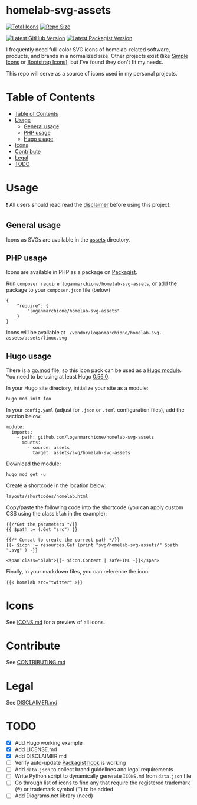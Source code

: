 # homelab-svg-assets

<a href="https://github.com/loganmarchione/homelab-svg-assets/tree/main/assets"><img src="https://img.shields.io/github/directory-file-count/loganmarchione/homelab-svg-assets/assets?extension=svg&label=Total%20Icons&type=file" alt="Total Icons"/></a>
<a href="https://github.com/loganmarchione/homelab-svg-assets"><img src="https://img.shields.io/github/repo-size/loganmarchione/homelab-svg-assets??label=Repo%20Size" alt="Repo Size"/></a>


<a href="https://github.com/loganmarchione/homelab-svg-assets/tags"><img src="https://img.shields.io/github/v/tag/loganmarchione/homelab-svg-assets?label=Latest%20GitHub%20Version&sort=semver" alt="Latest GitHub Version"/></a>
<a href="https://packagist.org/packages/loganmarchione/homelab-svg-assets"><img src="https://img.shields.io/packagist/v/loganmarchione/homelab-svg-assets?label=Latest%20Packagist%20Version" alt="Latest Packagist Version"/></a>

I frequently need full-color SVG icons of homelab-related software, products, and brands  in a normalized size. Other projects exist (like [Simple Icons](https://simpleicons.org/) or [Bootstrap Icons](https://icons.getbootstrap.com/)), but I've found they don't fit my needs.

This repo will serve as a source of icons used in my personal projects.

# Table of Contents
- [Table of Contents](#table-of-contents)
- [Usage](#usage)
  - [General usage](#general-usage)
  - [PHP usage](#php-usage)
  - [Hugo usage](#hugo-usage)
- [Icons](#icons)
- [Contribute](#contribute)
- [Legal](#legal)
- [TODO](#todo)

# Usage

❗ All users should read read the [disclaimer](DISCLAIMER.md) before using this project. 

## General usage

Icons as SVGs are available in the [assets](https://github.com/loganmarchione/homelab-svg-assets/tree/main/assets) directory.

## PHP usage

Icons are available in PHP as a package on [Packagist](https://packagist.org/packages/loganmarchione/homelab-svg-assets).  

Run `composer require loganmarchione/homelab-svg-assets`, or add the package to your `composer.json` file (below)

```
{
    "require": {
        "loganmarchione/homelab-svg-assets"
    }
}
```

Icons will be available at `./vendor/loganmarchione/homelab-svg-assets/assets/linux.svg`

## Hugo usage

There is a [go.mod](https://github.com/loganmarchione/homelab-svg-assets/blob/main/go.mod) file, so this icon pack can be used as a [Hugo module](https://gohugo.io/hugo-modules/). You need to be using at least Hugo [0.56.0](https://gohugo.io/news/0.56.0-relnotes/).

In your Hugo site directory, initialize your site as a module:

```
hugo mod init foo
```

In your `config.yaml` (adjust for `.json` or `.toml` configuration files), add the section below:

```
module:
  imports:
    - path: github.com/loganmarchione/homelab-svg-assets
      mounts:
        - source: assets
          target: assets/svg/homelab-svg-assets
```

Download the module:

```
hugo mod get -u
```

Create a shortcode in the location below:

```
layouts/shortcodes/homelab.html
```

Copy/paste the following code into the shortcode (you can apply custom CSS using the class `blah` in the example):

```
{{/*Get the parameters */}}
{{ $path := (.Get "src") }}

{{/* Concat to create the correct path */}}
{{- $icon := resources.Get (print "svg/homelab-svg-assets/" $path ".svg" ) -}}

<span class="blah">{{- $icon.Content | safeHTML -}}</span>
```

Finally, in your markdown files, you can reference the icon:

```
{{< homelab src="twitter" >}}
```

# Icons

See [ICONS.md](ICONS.md) for a preview of all icons.

# Contribute

See [CONTRIBUTING.md](CONTRIBUTING.md)

# Legal

See [DISCLAIMER.md](DISCLAIMER.md)

# TODO

- [x] Add Hugo working example
- [x] Add LICENSE.md
- [x] Add DISCLAIMER.md
- [ ] Verify auto-update [Packagist hook](https://packagist.org/about#how-to-update-packages) is working
- [ ] Add `data.json` to collect brand guidelines and legal requirements
- [ ] Write Python script to dynamically generate `ICONS.md` from `data.json` file
- [ ] Go through list of icons to find any that require the registered trademark (®) or trademark symbol (™) to be added
- [ ] Add Diagrams.net library (need)
